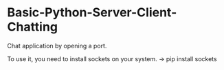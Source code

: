 # Basic-Python-Server-Client-Chatting

Chat application by opening a port.

To use it, you need to install sockets on your system.
-> pip install sockets
